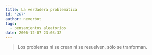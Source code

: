 ```yaml
---
title: La verdadera problemática
id: '267'
author: neverbot
tags:
  - pensamientos aleatorios
date: 2006-12-07 23:03:32
---
```


> Los problemas ni se crean ni se resuelven, sólo se tranforman.

